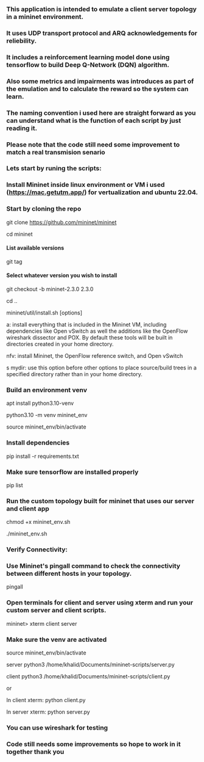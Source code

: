 ### This application is intended to emulate a client server topology in a mininet environment.
### It uses UDP transport protocol and ARQ acknowledgements for reliebility.
### It includes a reinforcement learning model done using tensorflow to build Deep Q-Network (DQN) algorithm.
### Also some metrics and impairments was introduces as part of the emulation and to calculate the reward so the system can learn.
### The naming convention i used here are straight forward as you can understand what is the function of each script by just reading it.
### Please note that the code still need some improvement to match a real transmision senario

### Lets start by runing the scripts:

### Install Mininet inside linux environment or VM i used (https://mac.getutm.app/) for vertualization and ubuntu 22.04.
### Start by cloning the repo
git clone https://github.com/mininet/mininet

cd mininet

#### List available versions
git tag  

#### Select whatever version you wish to install
git checkout -b mininet-2.3.0 2.3.0   

cd ..

mininet/util/install.sh [options]

a: install everything that is included in the Mininet VM, including dependencies like Open vSwitch as well the additions like the OpenFlow wireshark dissector and POX. By default these tools will be built in directories created in your home directory.

nfv: install Mininet, the OpenFlow reference switch, and Open vSwitch

s mydir: use this option before other options to place source/build trees in a specified directory rather than in your home directory.

### Build an environment venv

apt install python3.10-venv

python3.10 -m venv mininet_env

source mininet_env/bin/activate

### Install dependencies

pip install -r requirements.txt

### Make sure tensorflow are installed properly

pip list


### Run the custom topology built for mininet that uses our server and client app

chmod +x mininet_env.sh

./mininet_env.sh


### Verify Connectivity:
### Use Mininet's pingall command to check the connectivity between different hosts in your topology.

pingall

### Open terminals for client and server using xterm and run your custom server and client scripts.

mininet> xterm client server

### Make sure the venv are activated

source mininet_env/bin/activate

server python3 /home/khalid/Documents/mininet-scripts/server.py

client python3 /home/khalid/Documents/mininet-scripts/client.py

or

In client xterm: python client.py

In server xterm: python server.py

### You can use wireshark for testing
### Code still needs some improvements so hope to work in it together thank you
